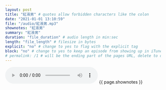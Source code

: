 ```yaml
---
layout: post
title: "紅液男" # quotes allow forbidden characters like the colon
date: "2021-01-01 13:10:59"
file: "/audio/紅液男.mp3"
shownotes: "紅液男"
summary: "紅液男"
duration: "file_duration" # audio length in min:sec
length: "file_length" # filesize in bytes
explicit: "no" # change to yes to flag with the explicit tag
block: "no" # change to yes to keep an episode from showing up in iTunes
# permalink: /1 # will be the ending part of the pages URL, delete to default to the title
---
```


<audio controls>
<source src="{{site.url}}{{site.baseurl}}{{ page.file }}" type="audio/x-mp3">
Your browser does not support the audio element.
</audio>
{{ page.shownotes }}
